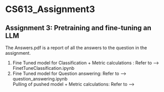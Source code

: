 # CS613_Assignment3
## Assignment 3: Pretraining and fine-tuning an LLM

The Answers.pdf is a report of all the answers to the question in the assignment.

1) Fine Tuned model for Classification + Metric calculations : Refer to --> FinetTuneClassification.ipynb
2) Fine Tuned model for Question answering: Refer to --> question_answering.ipynb  
   Pulling of pushed model + Metric calculations: Refer to -->

